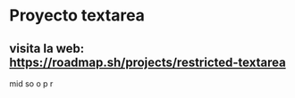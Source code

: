 # Proyecto textarea

## visita la web: https://roadmap.sh/projects/restricted-textarea
mid
so
o
p
r
